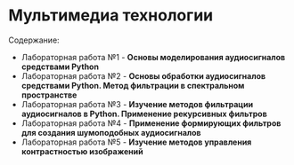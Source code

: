 # Мультимедиа технологии

Содержание:
 * Лабораторная работа №1 - **Основы моделирования аудиосигналов средствами Python**
 * Лабораторная работа №2 - **Основы обработки аудиосигналов средствами Python. Метод фильтрации в спектральном пространстве**
 * Лабораторная работа №3 - **Изучение методов фильтрации аудиосигналов в Python. Применение рекурсивных фильтров**
 * Лабораторная работа №4 - **Применение формирующих фильтров для создания шумоподобных аудиосигналов**
 * Лабораторная работа №5 - **Изучение методов управления контрастностью изображений**